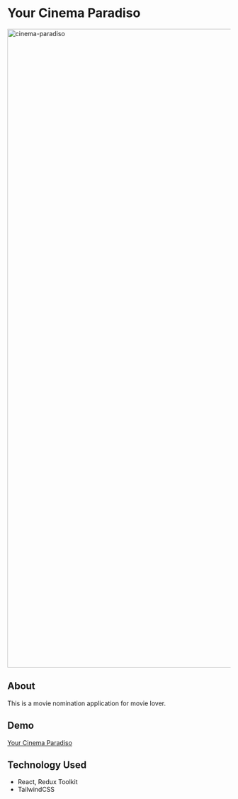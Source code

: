 # Your Cinema Paradiso

<img width="1440" alt="cinema-paradiso" src="https://user-images.githubusercontent.com/55824449/117579916-14832500-b0aa-11eb-8771-cc083f002c87.png">

## About

This is a movie nomination application for movie lover.

## Demo

[Your Cinema Paradiso](https://your-cinema-paradiso.netlify.app/)

## Technology Used

- React, Redux Toolkit
- TailwindCSS
